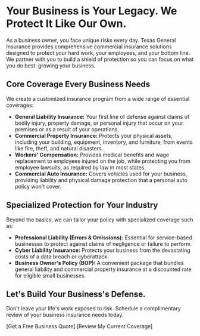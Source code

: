 # Your Business is Your Legacy. We Protect It Like Our Own.

As a business owner, you face unique risks every day. Texas General Insurance provides comprehensive commercial insurance solutions designed to protect your hard work, your employees, and your bottom line. We partner with you to build a shield of protection so you can focus on what you do best: growing your business.

## Core Coverage Every Business Needs

We create a customized insurance program from a wide range of essential coverages:

- **General Liability Insurance:** Your first line of defense against claims of bodily injury, property damage, or personal injury that occur on your premises or as a result of your operations.
- **Commercial Property Insurance:** Protects your physical assets, including your building, equipment, inventory, and furniture, from events like fire, theft, and natural disasters.
- **Workers' Compensation:** Provides medical benefits and wage replacement to employees injured on the job, while protecting you from employee lawsuits, as required by law in most states.
- **Commercial Auto Insurance:** Covers vehicles used for your business, providing liability and physical damage protection that a personal auto policy won't cover.

## Specialized Protection for Your Industry

Beyond the basics, we can tailor your policy with specialized coverage such as:

- **Professional Liability (Errors & Omissions):** Essential for service-based businesses to protect against claims of negligence or failure to perform.
- **Cyber Liability Insurance:** Protects your business from the devastating costs of a data breach or cyberattack.
- **Business Owner's Policy (BOP):** A convenient package that bundles general liability and commercial property insurance at a discounted rate for eligible small businesses.

## Let's Build Your Business's Defense.

Don't leave your life's work exposed to risk. Schedule a complimentary review of your business insurance needs today.

[Get a Free Business Quote] [Review My Current Coverage]